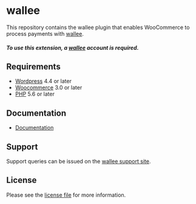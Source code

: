 

# wallee
This repository contains the wallee plugin that enables WooCommerce to process payments with [wallee](https://www.wallee.com).

##### To use this extension, a [wallee](https://app-wallee.com/user/signup)  account is required.

## Requirements

* [Wordpress](https://wordpress.org/) 4.4 or later
* [Woocommerce](https://woocommerce.com/) 3.0 or later
* [PHP](http://php.net/) 5.6 or later

## Documentation

* [Documentation](@WalleeDocPath(/docs/en/documentation.html))

## Support

Support queries can be issued on the [wallee support site](https://app-wallee.com/space/select?target=/support).


## License

Please see the [license file](@WalleeRepoPath(LICENSE)) for more information.